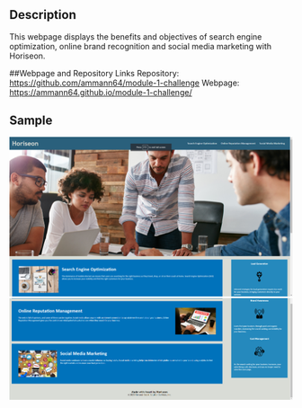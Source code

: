 # <Your-Project-Title>

## Description

This webpage displays the benefits and objectives of search engine optimization, online brand recognition and social media marketing with Horiseon.

##Webpage and Repository Links
Repository: https://github.com/ammann64/module-1-challenge
Webpage: https://ammann64.github.io/module-1-challenge/
## Sample
![Horiseon Webpage Screenshot Part 1](assets/images/horiseon-webpage-sample-1.png)
![Horiseon Webpage Screenshot Part 2](assets/images/horiseon-webpage-sample-2.png)
